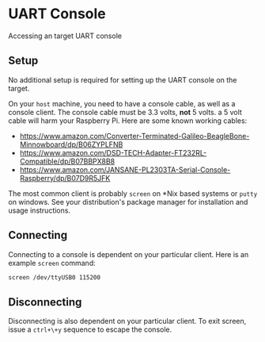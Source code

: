 # UART Console

Accessing an target UART console

## Setup

No additional setup is required for setting up the UART console on the target.

On your `host` machine, you need to have a console cable, as well as a console client.
The console cable must be 3.3 volts, **not** 5 volts. a 5 volt cable will harm your
Raspberry Pi. Here are some known working cables:
* https://www.amazon.com/Converter-Terminated-Galileo-BeagleBone-Minnowboard/dp/B06ZYPLFNB
* https://www.amazon.com/DSD-TECH-Adapter-FT232RL-Compatible/dp/B07BBPX8B8
* https://www.amazon.com/JANSANE-PL2303TA-Serial-Console-Raspberry/dp/B07D9R5JFK

The most common client is probably `screen` on *Nix based systems or `putty` on windows. 
See your distribution's package manager for installation and usage instructions.

## Connecting

Connecting to a console is dependent on your particular client. Here is an example 
`screen` command:

```bash
screen /dev/ttyUSB0 115200
```

## Disconnecting

Disconnecting is also dependent on your particular client. To exit screen, 
issue a `ctrl+\+y` sequence to escape the console.